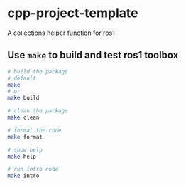 # cpp-project-template

A collections helper function for ros1 

## Use `make` to build and test ros1 toolbox

```bash
# build the package
# default
make
# or 
make build 

# clean the package
make clean

# format the code
make format

# show help
make help

# run intro node
make intro
```
